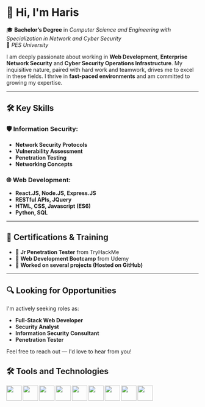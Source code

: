 # 👋 Hi, I'm Haris

🎓 **Bachelor’s Degree** in *Computer Science and Engineering with Specialization in Network and Cyber Security*  
🏫 *PES University*

I am deeply passionate about working in **Web Development**, **Enterprise Network Security** and **Cyber Security Operations Infrastructure**. My inquisitive nature, paired with hard work and teamwork, drives me to excel in these fields. I thrive in **fast-paced environments** and am committed to growing my expertise.

---

## 🛠️ Key Skills

### 🛡️ Information Security:
- **Network Security Protocols**
- **Vulnerability Assessment**
- **Penetration Testing**
- **Networking Concepts**

### 🌐 Web Development:
- **React.JS, Node.JS, Express.JS**
- **RESTful APIs, JQuery**
- **HTML, CSS, Javascript (ES6)**
- **Python, SQL**

---

## 🎯 Certifications & Training
- 📜 **Jr Penetration Tester** from TryHackMe
- 📜 **Web Development Bootcamp** from Udemy
- 📜 **Worked on several projects (Hosted on GitHub)**

---

## 🔍 Looking for Opportunities
I'm actively seeking roles as:
- **Full-Stack Web Developer**
- **Security Analyst**
- **Information Security Consultant**
- **Penetration Tester**

Feel free to reach out — I'd love to hear from you!

## 🛠️ Tools and Technologies

<img align="left" src="https://www.vectorlogo.zone/logos/javascript/javascript-icon.svg" width="40" height="40"/>
<img align="left" src="https://www.vectorlogo.zone/logos/reactjs/reactjs-icon.svg" width="40" height="40"/>
<img align="left" src="https://www.vectorlogo.zone/logos/nodejs/nodejs-icon.svg" width="40" height="40"/>
<img align="left" src="https://www.vectorlogo.zone/logos/w3_html5/w3_html5-icon.svg" width="40" height="40"/>
<img align="left" src="https://www.vectorlogo.zone/logos/w3_css/w3_css-icon.svg" width="40" height="40"/>
<img align="left" src="https://www.vectorlogo.zone/logos/python/python-icon.svg" width="40" height="40"/>
<img align="left" src="https://www.vectorlogo.zone/logos/git-scm/git-scm-icon.svg" width="40" height="40"/>
<img align="left" src="https://www.vectorlogo.zone/logos/jquery/jquery-icon.svg" width="40" height="40"/>
<img align="left" src="https://www.vectorlogo.zone/logos/postgresql/postgresql-icon.svg" width="40" height="40"/>
